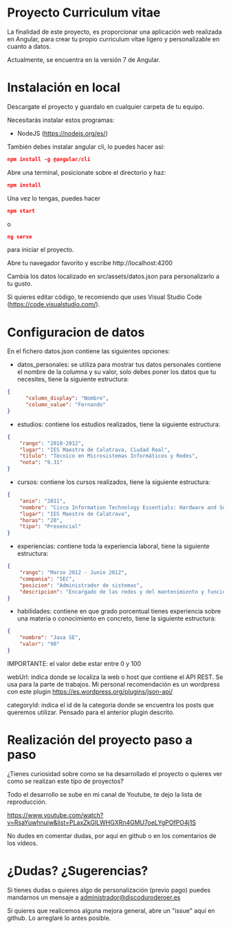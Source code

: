 # Proyecto Curriculum vitae

La finalidad de este proyecto, es proporcionar una aplicación web realizada en Angular, para crear tu propio curriculum vitae ligero y personalizable en cuanto a datos.

Actualmente, se encuentra en la versión 7 de Angular.

# Instalación en local

Descargate el proyecto y guardalo en cualquier carpeta de tu equipo.

Necesitarás instalar estos programas:
- NodeJS (https://nodejs.org/es/)

También debes instalar angular cli, lo puedes hacer asi:

```json
npm install -g @angular/cli
```
Abre una terminal, posicionate sobre el directorio y haz:

```json
npm install
```

Una vez lo tengas, puedes hacer

```json
npm start
```
o
```json
ng serve
```
para iniciar el proyecto.

Abre tu navegador favorito y escribe http://localhost:4200

Cambia los datos localizado en src/assets/datos.json para personalizarlo a tu gusto.

Si quieres editar código, te recomiendo que uses Visual Studio Code (https://code.visualstudio.com/).

# Configuracion de datos
En el fichero datos.json contiene las siguientes opciones:

- datos_personales: se utiliza para mostrar tus datos personales contiene el nombre de la columna y su valor, solo debes poner los datos que tu necesites, tiene la siguiente estructura:
```json
{
      "column_display": "Nombre",
      "column_value": "Fernando"
}
```
- estudios: contiene los estudios realizados, tiene la siguiente estructura:

```json
{
    "rango": "2010-2012",
    "lugar": "IES Maestre de Calatrava, Ciudad Real",
    "titulo": "Técnico en Microsistemas Informáticos y Redes",
    "nota": "9.31"
}
```
- cursos: contiene los cursos realizados, tiene la siguiente estructura:

```json
{
    "anio": "2011",
    "nombre": "Cisco Information Technology Essentials: Hardware and Software",
    "lugar": "IES Maestre de Calatrava",
    "horas": "20",
    "tipo": "Presencial"
}
```
- experiencias: contiene toda la experiencia laboral, tiene la siguiente estructura:

```json
{
    "rango": "Marzo 2012 - Junio 2012",
    "compania": "SEC",
    "posicion": "Administrador de sistemas",
    "descripcion": "Encargado de las redes y del mantenimiento y funcionamiento de los equipos de la empresa"
}
```
- habilidades: contiene en que grado porcentual tienes experiencia sobre una materia o conocimiento en concreto, tiene la siguiente estructura:
```json
{
    "nombre": "Java SE",
    "valor": "90"
}
```
IMPORTANTE: el valor debe estar entre 0 y 100

webUrl: indica donde se localiza la web o host que contiene el API REST. Se usa para la parte de trabajos. Mi personal recomendación es un wordpress con este plugin https://es.wordpress.org/plugins/json-api/

categoryId: indica el id de la categoria donde se encuentra los posts que queremos utilizar. Pensado para el anterior plugin descrito.

# Realización del proyecto paso a paso
¿Tienes curiosidad sobre como se ha desarrollado el proyecto o quieres ver como se realizan este tipo de proyectos?

Todo el desarrollo se sube en mi canal de Youtube, te dejo la lista de reproducción.

https://www.youtube.com/watch?v=RsaYuwhnujw&list=PLaxZkGlLWHGXRn4GMU7oeLYgPOfPO4j1S

No dudes en comentar dudas, por aquí en github o en los comentarios de los vídeos.

# ¿Dudas? ¿Sugerencias?
Si tienes dudas o quieres algo de personalización (previo pago) puedes mandarnos un mensaje a administrador@discoduroderoer.es

Si quieres que realicemos alguna mejora general, abre un "issue" aquí en github. Lo arreglaré lo antes posible.
